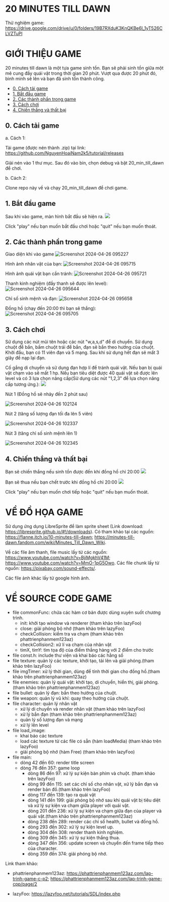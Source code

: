# 20 MINUTES TILL DAWN

Thử nghiệm game: https://drive.google.com/drive/u/0/folders/19B7RXduK3KnQKBe6l_1yT526CLVZTuPl

# GIỚI THIỆU GAME

20 minutes till dawn là một tựa game sinh tồn. Bạn sẽ phải sinh tồn giữa một mê cung đầy quái vật trong thời gian 20 phút. Vượt qua được 20 phút đó, bình minh sẽ lên và bạn đã sinh tồn thành công.

- [0. Cách tải game](https://github.com/NguyenHoaiNam2k5/tutorial/edit/master/README.md#0-c%C3%A1ch-t%E1%BA%A3i-game)
- [1. Bắt đầu game](https://github.com/NguyenHoaiNam2k5/tutorial/edit/master/README.md#1-b%E1%BA%AFt-%C4%91%E1%BA%A7u-game)
- [2. Các thành phần trong game](https://github.com/NguyenHoaiNam2k5/tutorial/edit/master/README.md#2-c%C3%A1c-th%C3%A0nh-ph%E1%BA%A7n-trong-game)
- [3. Cách chơi](https://github.com/NguyenHoaiNam2k5/tutorial/edit/master/README.md#3-c%C3%A1ch-ch%C6%A1i)
- [4. Chiến thắng và thất bại](https://github.com/NguyenHoaiNam2k5/tutorial/edit/master/README.md#4-chi%E1%BA%BFn-th%E1%BA%AFng-v%C3%A0-th%E1%BA%A5t-b%E1%BA%A1i)

## 0. Cách tải game

a. Cách 1:

Tải game (được nén thành .zip) tại link: https://github.com/NguyenHoaiNam2k5/tutorial/releases

Giải nén vào 1 thư mục. Sau đó vào bin, chọn debug và bật 20_min_till_dawn để chơi.

b. Cách 2:

Clone repo này về và chạy 20_min_till_dawn để chơi game.

## 1. Bắt đầu game

Sau khi vào game, màn hình bắt đầu sẽ hiện ra.
![](image/START.png)

Click "play" nếu bạn muốn bắt đầu chơi hoặc "quit" nếu bạn muốn thoát.

## 2. Các thành phần trong game

Giao diện khi vào game
![Screenshot 2024-04-26 095227](https://github.com/NguyenHoaiNam2k5/tutorial/assets/161907790/7f837ece-7145-4d11-9301-b315ffca6740)

Hình ảnh nhân vật của bạn:
![Screenshot 2024-04-26 095715](https://github.com/NguyenHoaiNam2k5/tutorial/assets/161907790/628c6a7d-755b-450e-bec0-e838452cc70c)

Hình ảnh quái vật bạn cần tránh:
![Screenshot 2024-04-26 095721](https://github.com/NguyenHoaiNam2k5/tutorial/assets/161907790/78641125-4ed7-462e-9118-5c5fc634ef48)

Thanh kinh nghiệm (đầy thanh sẽ được lên level):
![Screenshot 2024-04-26 095644](https://github.com/NguyenHoaiNam2k5/tutorial/assets/161907790/3ec2a9ca-1f6b-435b-b9b3-b6c778e866e5)

Chỉ số sinh mệnh và đạn:
![Screenshot 2024-04-26 095658](https://github.com/NguyenHoaiNam2k5/tutorial/assets/161907790/19c2b1f4-f2fe-41ca-9168-3171865e3130)

Đồng hồ (chạy đến 20:00 thì bạn sẽ thắng):
![Screenshot 2024-04-26 095705](https://github.com/NguyenHoaiNam2k5/tutorial/assets/161907790/be0c796c-d92e-4665-9ca4-4511e077615c)

## 3. Cách chơi

Sử dụng các nút mũi tên hoặc các nút "w,a,s,d" để di chuyển. Sử dụng chuột để bắn, bấm chuột trái để bắn, đạn sẽ bắn theo hướng của chuột. Khởi đầu, bạn có 11 viên đạn và 5 mạng. Sau khi sử dụng hết đạn sẽ mất 3 giây để nạp lại đạn. 

Cố gắng di chuyển và sử dụng đạn hợp lí để tránh quái vật. Nếu bạn bị quái vật chạm vào sẽ mất 1 hp. Nếu bạn tiêu diệt được 40 quái vật sẽ được lên level và có 3 lựa chọn nâng cấp(Sử dụng các nút "1,2,3" để lựa chọn nâng cấp tương ứng.):
![](image/levelUp.png)

Nút 1 (Đồng hồ sẽ nhảy đến 2 phút sau)

![Screenshot 2024-04-26 102124](https://github.com/NguyenHoaiNam2k5/tutorial/assets/161907790/a324a15e-63da-48b9-aaa2-da936265d2d3)

Nút 2 (tăng số lượng đạn tối đa lên 5 viên)

![Screenshot 2024-04-26 102337](https://github.com/NguyenHoaiNam2k5/tutorial/assets/161907790/bb4268cc-48f4-4114-9902-b7c33ca57447)

Nút 3 (tăng chỉ số sinh mệnh lên 1)

![Screenshot 2024-04-26 102345](https://github.com/NguyenHoaiNam2k5/tutorial/assets/161907790/2042d457-2012-465a-a447-43549ca81f50)

## 4. Chiến thắng và thất bại

Bạn sẽ chiến thắng nếu sinh tồn được đến khi đồng hồ chỉ 20:00 
![](image/win.png)

Bạn sẽ thua nếu bạn chết trước khi đồng hồ chỉ 20:00 
![](image/defeat.png)

Click "play" nếu bạn muốn chơi tiếp hoặc "quit" nếu bạn muốn thoát.

# VỀ ĐỒ HỌA GAME

Sử dụng ứng dụng LibreSprite để làm sprite sheet (Link download: https://libresprite.github.io/#!/downloads). Có tham khảo tại các nguồn: https://flanne.itch.io/10-minutes-till-dawn; https://minutes-till-dawn.fandom.com/wiki/Minutes_Till_Dawn_Wiki.

Về các file âm thanh, file music lấy từ các nguồn: 
https://www.youtube.com/watch?v=BjiMgkhV41M;
https://www.youtube.com/watch?v=MmO-1pG5Owo. 
Các file chunk lấy từ nguồn: https://pixabay.com/sound-effects/.

Các file ảnh khác lấy từ google hình ảnh.

# VỀ SOURCE CODE GAME

- file commonFunc: chứa các hàm cơ bản được dùng xuyên suốt chương trình.
  - init: khởi tạo window và renderer (tham khảo trên lazyFoo)
  - close: giải phóng bộ nhớ (tham khảo trên lazyFoo)
  - checkCollision: kiểm tra va chạm (tham khảo trên phattrienphanmem123az)
  - checkCollision2: xử lí va chạm của nhân vật
  - timX, timY: tìm tọa độ của điểm thẳng hàng với 2 điểm cho trước
- file const.h: include thư viện và khai báo các hằng số
- file texture: quản lý các texture, khởi tạo, tải lên và giải phóng.(tham khảo trên lazyFoo)
- file imgTimer: xử lý thời gian, dùng để tính thời gian cho đồng hồ.(tham khảo trên phattrienphanmem123az)
- file enemies: quản lý quái vật: khởi tạo, di chuyển, hiển thị, giải phóng. (tham khảo trên phattrienphanmem123az)
- file bullet: quản lý đạn: bắn theo hướng của chuột.
- file weapon: quản lý vũ khí: quay theo hướng của chuột.
- file character: quản lý nhân vật
  - xử lý di chuyển và render nhân vật (tham khảo trên lazyFoo)
  - xử lý bắn đạn (tham khảo trên phattrienphanmem123az)
  - quản lý số lượng đạn và mạng
  - xử lý lên level
- file load_image:
  - khai báo các texture
  - load các texture từ các file có sẵn (hàm loadMedia) (tham khảo trên lazyFoo)
  - giải phóng bộ nhớ (hàm Free) (tham khảo trên lazyFoo)
- file main:
  - dòng 42 đến 60: render title screen
  - dòng 76 đến 357: game loop
    - dòng 86 đến 97: xử lý sự kiện bàn phím và chuột. (tham khảo trên lazyFoo)
    - dòng 99 đến 115: set các chỉ số cho nhân vật, xử lý bắn đạn và render bản đồ.(tham khảo trên lazyFoo)
    - dòng 117 đến 139: tạo ra quái vật
    - dòng 141 đến 199: giải phóng bộ nhớ sau khi quái vật bị tiêu diệt và xử lý sự kiện va chạm giữa player với quái vật.
    - dòng 201 đến 236: xử lý sự kiện va chạm giữa đạn của player và quái vật.(tham khảo trên phattrienphanmem123az)
    - dòng 238 đến 289: render các chỉ số health, bullet và đồng hồ.
    - dòng 293 đến 302: xử lý sự kiện level up.
    - dòng 304 đến 308: render thanh kinh nghiệm.
    - dòng 309 đến 345: xử lý sự kiện thắng thua.
    - dòng 347 đến 356: update screen và chuyển đến frame tiếp theo của character.
    - dòng 359 đến 374: giải phóng bộ nhớ.

Link tham khảo:
- phattrienphanmem123az: https://phattrienphanmem123az.com/lap-trinh-game-c-p2; https://phattrienphanmem123az.com/lap-trinh-game-cpp/page/2

- lazyFoo: https://lazyfoo.net/tutorials/SDL/index.php























